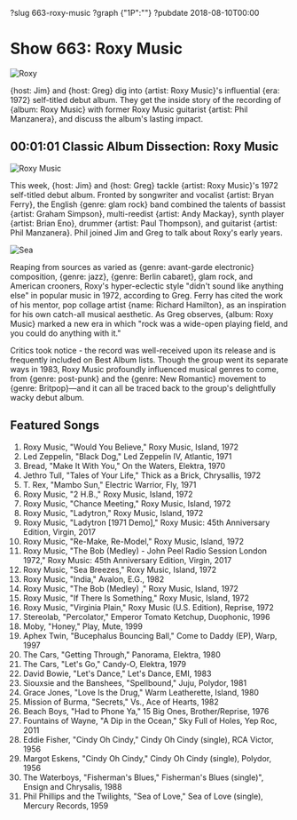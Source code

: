 ?slug 663-roxy-music
?graph {"1P":""}
?pubdate 2018-08-10T00:00

# Show 663: Roxy Music

![Roxy](//static.soundopinions.org/images/2018/roxymusic.jpg)

{host: Jim} and {host: Greg} dig into {artist: Roxy Music}'s influential {era: 1972} self-titled debut album. They get the inside story of the recording of {album: Roxy Music} with former Roxy Music guitarist {artist: Phil Manzanera}, and discuss the album's lasting impact.

## 00:01:01 Classic Album Dissection: Roxy Music
![Roxy Music](https://is3-ssl.mzstatic.com/image/thumb/Music128/v4/0a/47/6e/0a476e73-162e-4161-91da-56762f4c6da8/source/600x600bb.jpg "650587/724922081")

This week, {host: Jim} and {host: Greg} tackle {artist: Roxy Music}'s 1972 self-titled debut album. Fronted by songwriter and vocalist {artist: Bryan Ferry}, the English {genre: glam rock} band combined the talents of bassist {artist: Graham Simpson}, multi-reedist {artist: Andy Mackay}, synth player {artist: Brian Eno}, drummer {artist: Paul Thompson}, and guitarist {artist: Phil Manzanera}. Phil joined Jim and Greg to talk about Roxy's early years.
 
![Sea](//static.soundopinions.org/images/2018/roxy_3.jpg)

Reaping from sources as varied as {genre: avant-garde electronic} composition, {genre: jazz}, {genre: Berlin cabaret}, glam rock, and American crooners, Roxy's hyper-eclectic style "didn't sound like anything else" in popular music in 1972, according to Greg. Ferry has cited the work of his mentor, pop collage artist {name: Richard Hamilton}, as an inspiration for his own catch-all musical aesthetic. As Greg observes, {album: Roxy Music} marked a new era in which "rock was a wide-open playing field, and you could do anything with it."
 
Critics took notice - the record was well-received upon its release and is frequently included on Best Album lists. Though the group went its separate ways in 1983, Roxy Music profoundly influenced musical genres to come, from {genre: post-punk} and the {genre: New Romantic} movement to {genre: Britpop}—and it can all be traced back to the group's delightfully wacky debut album.

## Featured Songs
1. Roxy Music, "Would You Believe," Roxy Music, Island, 1972
1. Led Zeppelin, "Black Dog," Led Zeppelin IV, Atlantic, 1971
1. Bread, "Make It With You," On the Waters, Elektra, 1970
1. Jethro Tull, "Tales of Your Life," Thick as a Brick, Chrysallis, 1972
1. T. Rex, "Mambo Sun," Electric Warrior, Fly, 1971
1. Roxy Music, "2 H.B.," Roxy Music, Island, 1972
1. Roxy Music, "Chance Meeting," Roxy Music, Island, 1972
1. Roxy Music, "Ladytron," Roxy Music, Island, 1972
1. Roxy Music, "Ladytron [1971 Demo]," Roxy Music: 45th Anniversary Edition, Virgin, 2017
1. Roxy Music, "Re-Make, Re-Model," Roxy Music, Island, 1972
1. Roxy Music, "The Bob (Medley) - John Peel Radio Session London 1972," Roxy Music: 45th Anniversary Edition, Virgin, 2017
1. Roxy Music, "Sea Breezes," Roxy Music, Island, 1972
1. Roxy Music, "India," Avalon, E.G., 1982
1. Roxy Music, "The Bob (Medley) ," Roxy Music, Island, 1972
1. Roxy Music, "If There Is Something," Roxy Music, Island, 1972
1. Roxy Music, "Virginia Plain," Roxy Music (U.S. Edition), Reprise, 1972
1. Stereolab, "Percolator," Emperor Tomato Ketchup, Duophonic, 1996
1. Moby, "Honey," Play, Mute, 1999
1. Aphex Twin, "Bucephalus Bouncing Ball," Come to Daddy (EP), Warp, 1997
1. The Cars, "Getting Through," Panorama, Elektra, 1980
1. The Cars, "Let's Go," Candy-O, Elektra, 1979
1. David Bowie, "Let's Dance," Let's Dance, EMI, 1983
1. Siouxsie and the Banshees, "Spellbound," Juju, Polydor, 1981
1. Grace Jones, "Love Is the Drug," Warm Leatherette, Island, 1980
1. Mission of Burma, "Secrets," Vs., Ace of Hearts, 1982
1. Beach Boys, "Had to Phone Ya," 15 Big Ones, Brother/Reprise, 1976
1. Fountains of Wayne, "A Dip in the Ocean," Sky Full of Holes, Yep Roc, 2011
1. Eddie Fisher, "Cindy Oh Cindy," Cindy Oh Cindy (single), RCA Victor, 1956
1. Margot Eskens, "Cindy Oh Cindy," Cindy Oh Cindy (single), Polydor, 1956
1. The Waterboys, "Fisherman's Blues," Fisherman's Blues (single)", Ensign and Chrysalis, 1988
1. Phil Phillips and the Twilights, "Sea of Love," Sea of Love (single), Mercury Records, 1959